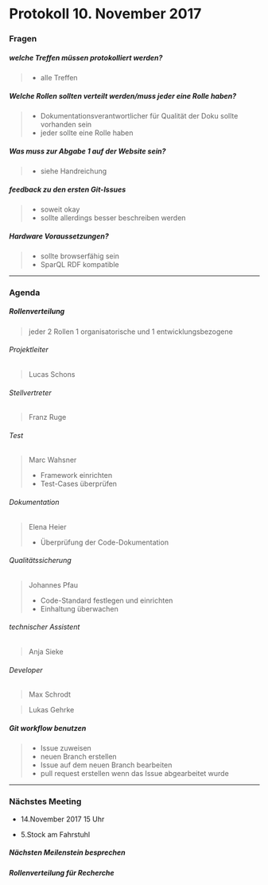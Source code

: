 # **Protokoll 10. November 2017**



### **Fragen**


##### welche Treffen müssen protokolliert werden?
> * alle Treffen

##### Welche Rollen sollten verteilt werden/muss jeder eine Rolle haben?
> * Dokumentationsverantwortlicher für Qualität der Doku sollte vorhanden sein
> * jeder sollte eine Rolle haben


##### Was muss zur Abgabe 1 auf der Website sein?
> * siehe Handreichung

##### feedback zu den ersten Git-Issues
> * soweit okay
> * sollte allerdings besser beschreiben werden


##### Hardware Voraussetzungen?
> * sollte browserfähig sein
> * SparQL RDF kompatible



---------------

### **Agenda**

##### Rollenverteilung

> jeder 2 Rollen 1 organisatorische und 1 entwicklungsbezogene

###### Projektleiter
> Lucas Schons

###### Stellvertreter
> Franz Ruge

###### Test
> Marc Wahsner
> * Framework einrichten
> * Test-Cases überprüfen

###### Dokumentation
> Elena Heier
> * Überprüfung der Code-Dokumentation

###### Qualitätssicherung
> Johannes Pfau
> * Code-Standard festlegen und einrichten
> * Einhaltung überwachen

###### technischer Assistent
> Anja Sieke

###### Developer
> Max Schrodt

> Lukas Gehrke




##### Git workflow benutzen
> * Issue zuweisen
> * neuen Branch erstellen
> * Issue auf dem neuen Branch bearbeiten
> * pull request erstellen wenn das Issue abgearbeitet wurde


-------------

### **Nächstes Meeting**

* 14.November 2017 15 Uhr

* 5.Stock am Fahrstuhl

##### Nächsten Meilenstein besprechen

##### Rollenverteilung für Recherche
